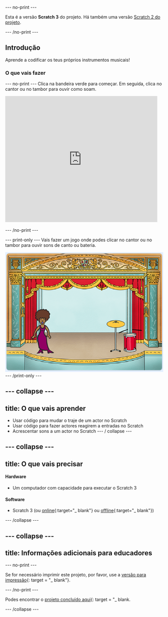 \--- no-print \---

Esta é a versão **Scratch 3** do projeto. Há também uma versão [Scratch 2 do projeto](https://projects.raspberrypi.org/en/projects/rock-band-scratch2).

\--- /no-print \---

## Introdução

Aprende a codificar os teus próprios instrumentos musicais!

### O que vais fazer

\--- no-print \--- Clica na bandeira verde para começar. Em seguida, clica no cantor ou no tambor para ouvir como soam.

<div class="scratch-preview">
  <iframe allowtransparency="true" width="485" height="402" src="https://scratch.mit.edu/projects/embed/276872220/?autostart=false" frameborder="0" scrolling="no"></iframe>
</div>

\--- /no-print \---

\--- print-only \--- Vais fazer um jogo onde podes clicar no cantor ou no tambor para ouvir sons de canto ou bateria.

![captura de ecrã do jogo](images/demo.png) \--- /print-only \---

## \--- collapse \---

## title: O que vais aprender

+ Usar código para mudar o traje de um actor no Scratch
+ Usar código para fazer actores reagirem a entradas no Scratch
+ Acrescentar sons a um actor no Scratch \--- / collapse \---

## \--- collapse \---

## title: O que vais precisar

#### Hardware

+ Um computador com capacidade para executar o Scratch 3

#### Software

+ Scratch 3 (ou [online](http://rpf.io/scratchon){:target="_ blank"} ou [offline](http://rpf.io/scratchoff){:target="_ blank"})

\--- /collapse \---

## \--- collapse \---

## title: Informações adicionais para educadores

\--- no-print \---

Se for necessário imprimir este projeto, por favor, use a [versão para impressão](https://projects.raspberrypi.org/en/projects/rock-band/print){: target = "_ blank"}.

\--- /no-print \---

Podes encontrar o [projeto concluído aqui](http://rpf.io/p/en/rock-band-get){: target = "_ blank.

\--- /collapse \---